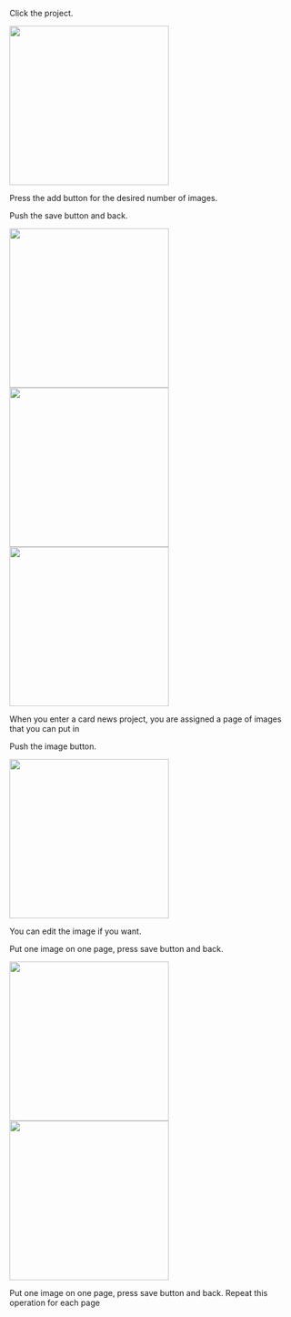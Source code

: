 
Click the project.




<img src = "https://github.com/Lee-Null/green-04/blob/master/Documetation/images/making%20card.png" width="280">


Press the add button for the desired number of images.


Push the save button and back.


<img src = "https://github.com/Lee-Null/green-04/blob/master/Documetation/images/create%20cardnews.png" width="280">


<img src = "https://github.com/Lee-Null/green-04/blob/master/Documetation/images/cardnews%201st%20place.png" width="280">


<img src = "https://github.com/Lee-Null/green-04/blob/master/Documetation/images/cardnews%202nd%20place.png" width="280">


When you enter a card news project, you are assigned a page of images that you can put in




Push the image button.


<img src = "https://github.com/Lee-Null/green-04/blob/master/Documetation/images/edit%20photo.png" width="280">


You can edit the image if you want.




Put one image on one page, press save button and back.


<img src = "https://github.com/Lee-Null/green-04/blob/master/Documetation/images/saved%20image.png" width="280">
<img src = "https://github.com/Lee-Null/green-04/blob/master/Documetation/images/saved%20another%20image.png" width="280">

Put one image on one page, press save button and back.
Repeat this operation for each page
